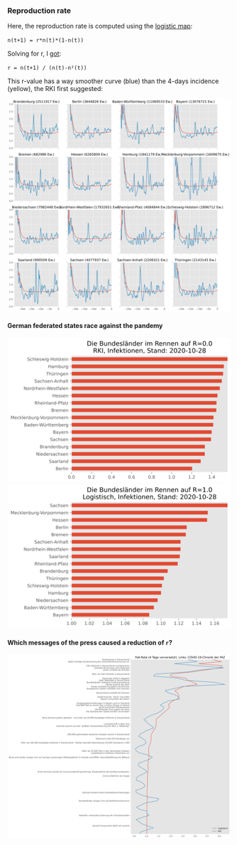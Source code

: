 ### Reproduction rate

Here, the reproduction rate is computed using the [logistic map](https://en.wikipedia.org/wiki/Logistic_map):

`n(t+1) = r*n(t)*(1-n(t))`

Solving for r, I [got](https://www.wolframalpha.com/input/?i=Solve+n%28t%2B1%29+%3D+r*n%28t%29*%281-n%28t%29%29+for+r):

`r = n(t+1) / (n(t)-n²(t))`

This r-value has a way smoother curve (blue) than the 4-days incidence (yellow), the RKI first suggested:

![RKI & Logistic Rates Chart](../img/rki_and_logistic.svg)

#### German federated states race against the pandemy

![German districts in the race to 0.0](../img/rki_bars.svg)
![German districts in the race to 1.0](../img/logistic_bars.svg)

#### Which messages of the press caused a reduction of `r`?

![Chronology of the first wave next to the rates](../img/plot_press_chronic.svg)
